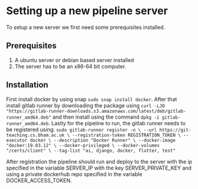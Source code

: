 # Setting up a new pipeline server
To setup a new server we first need some prerequisites installed.
## Prerequisites
1. A ubuntu server or debian based server installed
2. The server has to be an x86-64 bit computer.
## Installation
First install docker by using snap ``sudo snap install docker``. After that install gitlab runner by downloading the package using ``curl -LJO "https://gitlab-runner-downloads.s3.amazonaws.com/latest/deb/gitlab-runner_amd64.deb"`` and then install using the command ``dpkg -i gitlab-runner_amd64.deb``. Lastly for the pipeline to run, the gitlab runner needs to be registered using: 
``sudo gitlab-runner register -n \
  --url https://git-teaching.cs.bham.ac.uk \
  --registration-token REGISTRATION_TOKEN \
  --executor docker \
  --description "Docker Runner" \
  --docker-image "docker:19.03.12" \
  --docker-privileged \
  --docker-volumes "/certs/client" \
  --tag-list "ai, django, docker, flutter, test"``

After registration the pipeline should run and deploy to the server with the ip specified in the variable SERVER_IP with the key SERVER_PRIVATE_KEY and using a private dockerhub repo specified in the variable DOCKER_ACCESS_TOKEN.
